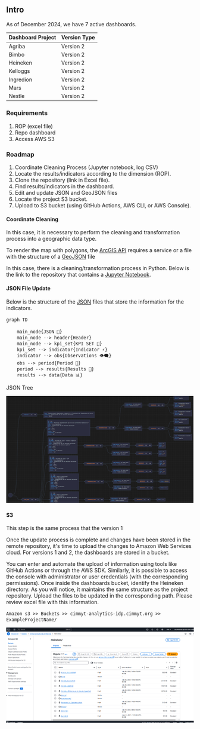## Intro

As of December 2024, we have 7 active dashboards.

| Dashboard Project | Version Type  | 
| ----------------- | ------------- |
| Agriba            | Version 2     | 
| Bimbo             | Version 2     | 
| Heineken          | Version 2     | 
| Kelloggs          | Version 2     | 
| Ingredion         | Version 2     | 
| Mars              | Version 2     | 
| Nestle            | Version 2     | 



### Requirements

1. ROP (excel file)
2. Repo dashboard
3. Access AWS S3





### Roadmap

1. Coordinate Cleaning Process (Jupyter notebook, log CSV)
2. Locate the results/indicators according to the dimension (ROP).
3. Clone the repository (link in Excel file).
4. Find results/indicators in the dashboard.
5. Edit and update JSON and GeoJSON files
6. Locate the project S3 bucket.
7. Upload to S3 bucket (using GitHub Actions, AWS CLI, or AWS Console).

#### Coordinate Cleaning

In this case, it is necessary to perform the cleaning and transformation process into a geographic data type.

To render the map with polygons, the [ArcGIS API](https://developers.arcgis.com/javascript/latest/) requires a service or a file with the structure of a [GeoJSON](https://en.wikipedia.org/wiki/GeoJSON) file

In this case, there is a cleaning/transformation process in Python. Below is the link to the repository that contains a [Jupyter Notebook](https://github.com/JesusMelendez/preprocess_sitios).

#### JSON File Update

Below is the structure of the [JSON](https://www.json.org/json-en.html) files that store the information for the indicators.

```mermaid
graph TD

    main_node{JSON 📰}
    main_node --> header{Header}
    main_node --> kpi_set{KPI SET 💾}
    kpi_set --> indicator{Indicator ⚡}
    indicator --> obs{Observations 👁‍🗨}
    obs --> period{Period 📆}
    period --> results{Results 📗}
    results --> data{Data 📊}
```

JSON Tree 

![JSON example](img/active_projects/guide_v2/diagrama_json.png)


#### S3 

This step is the same process that the version 1

Once the update process is complete and changes have been stored in the remote repository, it's time to upload the changes to Amazon Web Services cloud.
For versions 1 and 2, the dashboards are stored in a bucket. 

You can enter and automate the upload of information using tools like GitHub Actions or through the AWS SDK.
Similarly, it is possible to access the console with administrator or user credentials (with the corresponding permissions). Once inside the dashboards bucket, identify the Heineken directory. As you will notice, it maintains the same structure as the project repository. Upload the files to be updated in the corresponding path. Please review excel file with this information.

```
Amazon s3 >> Buckets >> cimmyt-analytics-idp.cimmyt.org >> ExampleProjectName/

```


![s3](img/active_projects/guide_v1/s3.PNG)
